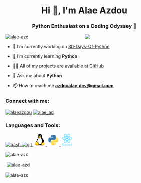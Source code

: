 <h1 align="center">Hi 👋, I'm Alae Azdou</h1>
<h3 align="center">Python Enthusiast on a Coding Odyssey 🐍</h3>

<img align="right" width="250" src="https://github.com/alae-azd/alae-azd/assets/142126536/eb75b6b5-38b9-4cd0-a5a5-ec357e360331">


<p align="left"> <img src="https://komarev.com/ghpvc/?username=alae-azd&label=Profile%20views&color=0e75b6&style=flat" alt="alae-azd" /> </p>

- 🔭 I’m currently working on [30-Days-Of-Python](https://github.com/alae-azd/Python_Training)

- 🌱 I’m currently learning **Python**

- 👨‍💻 All of my projects are available at [GitHub](https://github.com/alae-azd)

- 💬 Ask me about **Python**

- 📫 How to reach me **azdoualae.dev@gmail.com**

<h3 align="left">Connect with me:</h3>
<p align="left">
<a href="https://linkedin.com/in/alaeazdou" target="blank"><img align="center" src="https://raw.githubusercontent.com/rahuldkjain/github-profile-readme-generator/master/src/images/icons/Social/linked-in-alt.svg" alt="alaeazdou" height="30" width="40" /></a>
<a href="https://discord.gg/alae_ad" target="blank"><img align="center" src="https://raw.githubusercontent.com/rahuldkjain/github-profile-readme-generator/master/src/images/icons/Social/discord.svg" alt="alae_ad" height="30" width="40" /></a>
</p>

<h3 align="left">Languages and Tools:</h3>
<p align="left"> <a href="https://www.gnu.org/software/bash/" target="_blank" rel="noreferrer"> <img src="https://www.vectorlogo.zone/logos/gnu_bash/gnu_bash-icon.svg" alt="bash" width="40" height="40"/> </a> <a href="https://git-scm.com/" target="_blank" rel="noreferrer"> <img src="https://www.vectorlogo.zone/logos/git-scm/git-scm-icon.svg" alt="git" width="40" height="40"/> </a> <a href="https://www.linux.org/" target="_blank" rel="noreferrer"> <img src="https://raw.githubusercontent.com/devicons/devicon/master/icons/linux/linux-original.svg" alt="linux" width="40" height="40"/> </a> <a href="https://www.python.org" target="_blank" rel="noreferrer"> <img src="https://raw.githubusercontent.com/devicons/devicon/master/icons/python/python-original.svg" alt="python" width="40" height="40"/> </a> <a href="https://reactjs.org/" target="_blank" rel="noreferrer"> <img src="https://raw.githubusercontent.com/devicons/devicon/master/icons/react/react-original-wordmark.svg" alt="react" width="40" height="40"/> </a> </p>

<p><img align="center" src="https://github-readme-stats.vercel.app/api/top-langs?username=alae-azd&show_icons=true&locale=en&layout=compact" alt="alae-azd" /></p>

<p>&nbsp;<img align="center" src="https://github-readme-stats.vercel.app/api?username=alae-azd&show_icons=true&locale=en" alt="alae-azd" /></p>

<p><img align="center" src="https://github-readme-streak-stats.herokuapp.com/?user=alae-azd&" alt="alae-azd" /></p>





